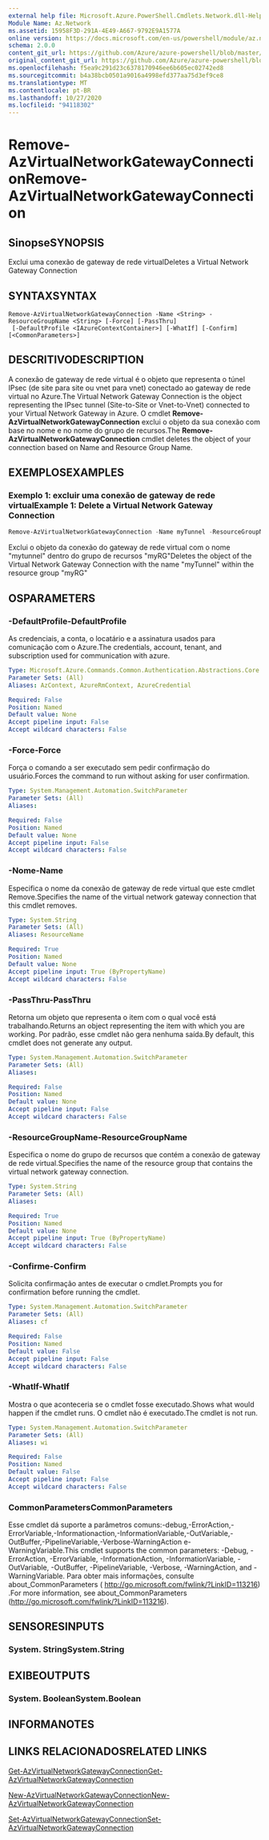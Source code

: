 ```yaml
---
external help file: Microsoft.Azure.PowerShell.Cmdlets.Network.dll-Help.xml
Module Name: Az.Network
ms.assetid: 15958F3D-291A-4E49-A667-9792E9A1577A
online version: https://docs.microsoft.com/en-us/powershell/module/az.network/remove-azvirtualnetworkgatewayconnection
schema: 2.0.0
content_git_url: https://github.com/Azure/azure-powershell/blob/master/src/Network/Network/help/Remove-AzVirtualNetworkGatewayConnection.md
original_content_git_url: https://github.com/Azure/azure-powershell/blob/master/src/Network/Network/help/Remove-AzVirtualNetworkGatewayConnection.md
ms.openlocfilehash: f5ea9c291d23c6378170946ee6b605ec02742ed8
ms.sourcegitcommit: b4a38bcb0501a9016a4998efd377aa75d3ef9ce8
ms.translationtype: MT
ms.contentlocale: pt-BR
ms.lasthandoff: 10/27/2020
ms.locfileid: "94118302"
---
```

# <span data-ttu-id="9c2f2-101">Remove-AzVirtualNetworkGatewayConnection</span><span class="sxs-lookup"><span data-stu-id="9c2f2-101">Remove-AzVirtualNetworkGatewayConnection</span></span>

## <span data-ttu-id="9c2f2-102">Sinopse</span><span class="sxs-lookup"><span data-stu-id="9c2f2-102">SYNOPSIS</span></span>
<span data-ttu-id="9c2f2-103">Exclui uma conexão de gateway de rede virtual</span><span class="sxs-lookup"><span data-stu-id="9c2f2-103">Deletes a Virtual Network Gateway Connection</span></span>

## <span data-ttu-id="9c2f2-104">SYNTAX</span><span class="sxs-lookup"><span data-stu-id="9c2f2-104">SYNTAX</span></span>

```
Remove-AzVirtualNetworkGatewayConnection -Name <String> -ResourceGroupName <String> [-Force] [-PassThru]
 [-DefaultProfile <IAzureContextContainer>] [-WhatIf] [-Confirm] [<CommonParameters>]
```

## <span data-ttu-id="9c2f2-105">DESCRITIVO</span><span class="sxs-lookup"><span data-stu-id="9c2f2-105">DESCRIPTION</span></span>
<span data-ttu-id="9c2f2-106">A conexão de gateway de rede virtual é o objeto que representa o túnel IPsec (de site para site ou vnet para vnet) conectado ao gateway de rede virtual no Azure.</span><span class="sxs-lookup"><span data-stu-id="9c2f2-106">The Virtual Network Gateway Connection is the object representing the IPsec tunnel (Site-to-Site or Vnet-to-Vnet) connected to your Virtual Network Gateway in Azure.</span></span>
<span data-ttu-id="9c2f2-107">O cmdlet **Remove-AzVirtualNetworkGatewayConnection** exclui o objeto da sua conexão com base no nome e no nome do grupo de recursos.</span><span class="sxs-lookup"><span data-stu-id="9c2f2-107">The **Remove-AzVirtualNetworkGatewayConnection** cmdlet deletes the object of your connection based on Name and Resource Group Name.</span></span>

## <span data-ttu-id="9c2f2-108">EXEMPLOS</span><span class="sxs-lookup"><span data-stu-id="9c2f2-108">EXAMPLES</span></span>

### <span data-ttu-id="9c2f2-109">Exemplo 1: excluir uma conexão de gateway de rede virtual</span><span class="sxs-lookup"><span data-stu-id="9c2f2-109">Example 1: Delete a Virtual Network Gateway Connection</span></span>
```powershell
Remove-AzVirtualNetworkGatewayConnection -Name myTunnel -ResourceGroupName myRG
```

<span data-ttu-id="9c2f2-110">Exclui o objeto da conexão do gateway de rede virtual com o nome "mytunnel" dentro do grupo de recursos "myRG"</span><span class="sxs-lookup"><span data-stu-id="9c2f2-110">Deletes the object of the Virtual Network Gateway Connection with the name "myTunnel" within the resource group "myRG"</span></span>

## <span data-ttu-id="9c2f2-111">OS</span><span class="sxs-lookup"><span data-stu-id="9c2f2-111">PARAMETERS</span></span>

### <span data-ttu-id="9c2f2-112">-DefaultProfile</span><span class="sxs-lookup"><span data-stu-id="9c2f2-112">-DefaultProfile</span></span>
<span data-ttu-id="9c2f2-113">As credenciais, a conta, o locatário e a assinatura usados para comunicação com o Azure.</span><span class="sxs-lookup"><span data-stu-id="9c2f2-113">The credentials, account, tenant, and subscription used for communication with azure.</span></span>

```yaml
Type: Microsoft.Azure.Commands.Common.Authentication.Abstractions.Core.IAzureContextContainer
Parameter Sets: (All)
Aliases: AzContext, AzureRmContext, AzureCredential

Required: False
Position: Named
Default value: None
Accept pipeline input: False
Accept wildcard characters: False
```

### <span data-ttu-id="9c2f2-114">-Force</span><span class="sxs-lookup"><span data-stu-id="9c2f2-114">-Force</span></span>
<span data-ttu-id="9c2f2-115">Força o comando a ser executado sem pedir confirmação do usuário.</span><span class="sxs-lookup"><span data-stu-id="9c2f2-115">Forces the command to run without asking for user confirmation.</span></span>

```yaml
Type: System.Management.Automation.SwitchParameter
Parameter Sets: (All)
Aliases:

Required: False
Position: Named
Default value: None
Accept pipeline input: False
Accept wildcard characters: False
```

### <span data-ttu-id="9c2f2-116">-Nome</span><span class="sxs-lookup"><span data-stu-id="9c2f2-116">-Name</span></span>
<span data-ttu-id="9c2f2-117">Especifica o nome da conexão de gateway de rede virtual que este cmdlet Remove.</span><span class="sxs-lookup"><span data-stu-id="9c2f2-117">Specifies the name of the virtual network gateway connection that this cmdlet removes.</span></span>

```yaml
Type: System.String
Parameter Sets: (All)
Aliases: ResourceName

Required: True
Position: Named
Default value: None
Accept pipeline input: True (ByPropertyName)
Accept wildcard characters: False
```

### <span data-ttu-id="9c2f2-118">-PassThru</span><span class="sxs-lookup"><span data-stu-id="9c2f2-118">-PassThru</span></span>
<span data-ttu-id="9c2f2-119">Retorna um objeto que representa o item com o qual você está trabalhando.</span><span class="sxs-lookup"><span data-stu-id="9c2f2-119">Returns an object representing the item with which you are working.</span></span>
<span data-ttu-id="9c2f2-120">Por padrão, esse cmdlet não gera nenhuma saída.</span><span class="sxs-lookup"><span data-stu-id="9c2f2-120">By default, this cmdlet does not generate any output.</span></span>

```yaml
Type: System.Management.Automation.SwitchParameter
Parameter Sets: (All)
Aliases:

Required: False
Position: Named
Default value: None
Accept pipeline input: False
Accept wildcard characters: False
```

### <span data-ttu-id="9c2f2-121">-ResourceGroupName</span><span class="sxs-lookup"><span data-stu-id="9c2f2-121">-ResourceGroupName</span></span>
<span data-ttu-id="9c2f2-122">Especifica o nome do grupo de recursos que contém a conexão de gateway de rede virtual.</span><span class="sxs-lookup"><span data-stu-id="9c2f2-122">Specifies the name of the resource group that contains the virtual network gateway connection.</span></span>

```yaml
Type: System.String
Parameter Sets: (All)
Aliases:

Required: True
Position: Named
Default value: None
Accept pipeline input: True (ByPropertyName)
Accept wildcard characters: False
```

### <span data-ttu-id="9c2f2-123">-Confirme</span><span class="sxs-lookup"><span data-stu-id="9c2f2-123">-Confirm</span></span>
<span data-ttu-id="9c2f2-124">Solicita confirmação antes de executar o cmdlet.</span><span class="sxs-lookup"><span data-stu-id="9c2f2-124">Prompts you for confirmation before running the cmdlet.</span></span>

```yaml
Type: System.Management.Automation.SwitchParameter
Parameter Sets: (All)
Aliases: cf

Required: False
Position: Named
Default value: False
Accept pipeline input: False
Accept wildcard characters: False
```

### <span data-ttu-id="9c2f2-125">-WhatIf</span><span class="sxs-lookup"><span data-stu-id="9c2f2-125">-WhatIf</span></span>
<span data-ttu-id="9c2f2-126">Mostra o que aconteceria se o cmdlet fosse executado.</span><span class="sxs-lookup"><span data-stu-id="9c2f2-126">Shows what would happen if the cmdlet runs.</span></span>
<span data-ttu-id="9c2f2-127">O cmdlet não é executado.</span><span class="sxs-lookup"><span data-stu-id="9c2f2-127">The cmdlet is not run.</span></span>

```yaml
Type: System.Management.Automation.SwitchParameter
Parameter Sets: (All)
Aliases: wi

Required: False
Position: Named
Default value: False
Accept pipeline input: False
Accept wildcard characters: False
```

### <span data-ttu-id="9c2f2-128">CommonParameters</span><span class="sxs-lookup"><span data-stu-id="9c2f2-128">CommonParameters</span></span>
<span data-ttu-id="9c2f2-129">Esse cmdlet dá suporte a parâmetros comuns:-debug,-ErrorAction,-ErrorVariable,-Informationaction,-InformationVariable,-OutVariable,-OutBuffer,-PipelineVariable,-Verbose-WarningAction e-WarningVariable.</span><span class="sxs-lookup"><span data-stu-id="9c2f2-129">This cmdlet supports the common parameters: -Debug, -ErrorAction, -ErrorVariable, -InformationAction, -InformationVariable, -OutVariable, -OutBuffer, -PipelineVariable, -Verbose, -WarningAction, and -WarningVariable.</span></span> <span data-ttu-id="9c2f2-130">Para obter mais informações, consulte about_CommonParameters ( http://go.microsoft.com/fwlink/?LinkID=113216) .</span><span class="sxs-lookup"><span data-stu-id="9c2f2-130">For more information, see about_CommonParameters (http://go.microsoft.com/fwlink/?LinkID=113216).</span></span>

## <span data-ttu-id="9c2f2-131">SENSORES</span><span class="sxs-lookup"><span data-stu-id="9c2f2-131">INPUTS</span></span>

### <span data-ttu-id="9c2f2-132">System. String</span><span class="sxs-lookup"><span data-stu-id="9c2f2-132">System.String</span></span>

## <span data-ttu-id="9c2f2-133">EXIBE</span><span class="sxs-lookup"><span data-stu-id="9c2f2-133">OUTPUTS</span></span>

### <span data-ttu-id="9c2f2-134">System. Boolean</span><span class="sxs-lookup"><span data-stu-id="9c2f2-134">System.Boolean</span></span>

## <span data-ttu-id="9c2f2-135">INFORMA</span><span class="sxs-lookup"><span data-stu-id="9c2f2-135">NOTES</span></span>

## <span data-ttu-id="9c2f2-136">LINKS RELACIONADOS</span><span class="sxs-lookup"><span data-stu-id="9c2f2-136">RELATED LINKS</span></span>

[<span data-ttu-id="9c2f2-137">Get-AzVirtualNetworkGatewayConnection</span><span class="sxs-lookup"><span data-stu-id="9c2f2-137">Get-AzVirtualNetworkGatewayConnection</span></span>](./Get-AzVirtualNetworkGatewayConnection.md)

[<span data-ttu-id="9c2f2-138">New-AzVirtualNetworkGatewayConnection</span><span class="sxs-lookup"><span data-stu-id="9c2f2-138">New-AzVirtualNetworkGatewayConnection</span></span>](./New-AzVirtualNetworkGatewayConnection.md)

[<span data-ttu-id="9c2f2-139">Set-AzVirtualNetworkGatewayConnection</span><span class="sxs-lookup"><span data-stu-id="9c2f2-139">Set-AzVirtualNetworkGatewayConnection</span></span>](./Set-AzVirtualNetworkGatewayConnection.md)
